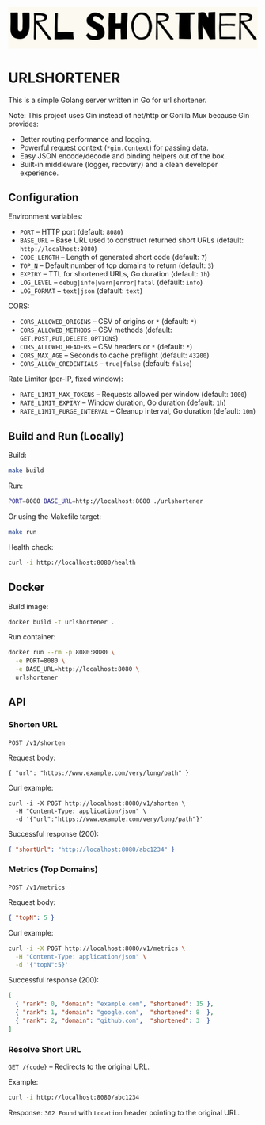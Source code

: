 ![urlshortner logo](assets/logo.png)

# URLSHORTENER

This is a simple Golang server written in Go for url shortener.

Note: This project uses Gin instead of net/http or Gorilla Mux because Gin provides:

- Better routing performance and logging.
- Powerful request context (`*gin.Context`) for passing data.
- Easy JSON encode/decode and binding helpers out of the box.
- Built-in middleware (logger, recovery) and a clean developer experience.

## Configuration

Environment variables:

- `PORT` – HTTP port (default: `8080`)
- `BASE_URL` – Base URL used to construct returned short URLs (default: `http://localhost:8080`)
- `CODE_LENGTH` – Length of generated short code (default: `7`)
- `TOP_N` – Default number of top domains to return (default: `3`)
- `EXPIRY` – TTL for shortened URLs, Go duration (default: `1h`)
- `LOG_LEVEL` – `debug|info|warn|error|fatal` (default: `info`)
- `LOG_FORMAT` – `text|json` (default: `text`)

CORS:

- `CORS_ALLOWED_ORIGINS` – CSV of origins or `*` (default: `*`)
- `CORS_ALLOWED_METHODS` – CSV methods (default: `GET,POST,PUT,DELETE,OPTIONS`)
- `CORS_ALLOWED_HEADERS` – CSV headers or `*` (default: `*`)
- `CORS_MAX_AGE` – Seconds to cache preflight (default: `43200`)
- `CORS_ALLOW_CREDENTIALS` – `true|false` (default: `false`)

Rate Limiter (per-IP, fixed window):

- `RATE_LIMIT_MAX_TOKENS` – Requests allowed per window (default: `1000`)
- `RATE_LIMIT_EXPIRY` – Window duration, Go duration (default: `1h`)
- `RATE_LIMIT_PURGE_INTERVAL` – Cleanup interval, Go duration (default: `10m`)

## Build and Run (Locally)

Build:

```bash
make build
```

Run:

```bash
PORT=8080 BASE_URL=http://localhost:8080 ./urlshortener
```

Or using the Makefile target:

```bash
make run
```

Health check:

```bash
curl -i http://localhost:8080/health
```

## Docker

Build image:

```bash
docker build -t urlshortener .
```

Run container:

```bash
docker run --rm -p 8080:8080 \
  -e PORT=8080 \
  -e BASE_URL=http://localhost:8080 \
  urlshortener
```

## API

### Shorten URL

`POST /v1/shorten`

Request body:

```
{ "url": "https://www.example.com/very/long/path" }
```

Curl example:

```
curl -i -X POST http://localhost:8080/v1/shorten \
  -H "Content-Type: application/json" \
  -d '{"url":"https://www.example.com/very/long/path"}'
```

Successful response (200):

```json
{ "shortUrl": "http://localhost:8080/abc1234" }
```

### Metrics (Top Domains)

`POST /v1/metrics`

Request body:

```json
{ "topN": 5 }
```

Curl example:

```bash
curl -i -X POST http://localhost:8080/v1/metrics \
  -H "Content-Type: application/json" \
  -d '{"topN":5}'
```

Successful response (200):

```json
[
  { "rank": 0, "domain": "example.com", "shortened": 15 },
  { "rank": 1, "domain": "google.com",  "shortened": 8  },
  { "rank": 2, "domain": "github.com",  "shortened": 3  }
]
```

### Resolve Short URL

`GET /{code}` – Redirects to the original URL.

Example:

```bash
curl -i http://localhost:8080/abc1234
```

Response: `302 Found` with `Location` header pointing to the original URL.


<!--  
Persistence 
Bulk shortening 
QR 
support API docs 
MRU 
-->